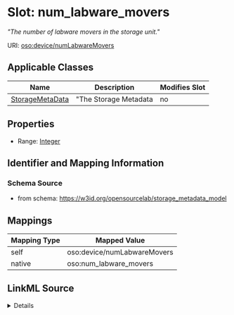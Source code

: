 

# Slot: num_labware_movers


_"The number of labware movers in the storage unit."_





URI: [oso:device/numLabwareMovers](http://w3id.org/oso/device/numLabwareMovers)



<!-- no inheritance hierarchy -->





## Applicable Classes

| Name | Description | Modifies Slot |
| --- | --- | --- |
| [StorageMetaData](StorageMetaData.md) | "The Storage Metadata |  no  |







## Properties

* Range: [Integer](Integer.md)





## Identifier and Mapping Information







### Schema Source


* from schema: https://w3id.org/opensourcelab/storage_metadata_model




## Mappings

| Mapping Type | Mapped Value |
| ---  | ---  |
| self | oso:device/numLabwareMovers |
| native | oso:num_labware_movers |




## LinkML Source

<details>
```yaml
name: num_labware_movers
description: '"The number of labware movers in the storage unit."'
from_schema: https://w3id.org/opensourcelab/storage_metadata_model
rank: 1000
slot_uri: oso:device/numLabwareMovers
alias: num_labware_movers
domain_of:
- StorageMetaData
range: integer
required: false

```
</details>